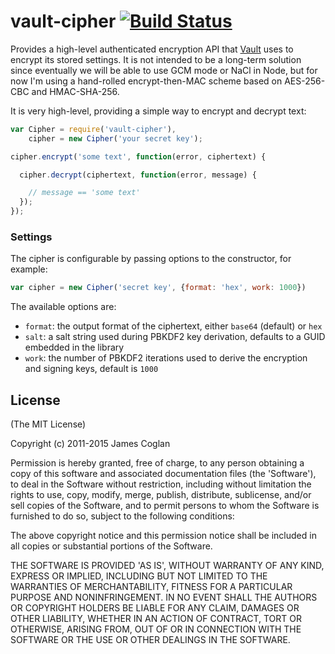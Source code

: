 # vault-cipher [![Build Status](https://travis-ci.org/jcoglan/vault-cipher.svg)](https://travis-ci.org/jcoglan/vault-cipher)

Provides a high-level authenticated encryption API that
[Vault](http://github.com/jcoglan/vault) uses to encrypt its stored settings.
It is not intended to be a long-term solution since eventually we will be able
to use GCM mode or NaCl in Node, but for now I'm using a hand-rolled
encrypt-then-MAC scheme based on AES-256-CBC and HMAC-SHA-256.

It is very high-level, providing a simple way to encrypt and decrypt text:

```js
var Cipher = require('vault-cipher'),
    cipher = new Cipher('your secret key');

cipher.encrypt('some text', function(error, ciphertext) {

  cipher.decrypt(ciphertext, function(error, message) {

    // message == 'some text'
  });
});
```


### Settings

The cipher is configurable by passing options to the constructor, for example:

```js
var cipher = new Cipher('secret key', {format: 'hex', work: 1000})
```

The available options are:

* `format`: the output format of the ciphertext, either `base64` (default) or
  `hex`
* `salt`: a salt string used during PBKDF2 key derivation, defaults to a GUID
  embedded in the library
* `work`: the number of PBKDF2 iterations used to derive the encryption and
  signing keys, default is `1000`


## License

(The MIT License)

Copyright (c) 2011-2015 James Coglan

Permission is hereby granted, free of charge, to any person obtaining a copy of
this software and associated documentation files (the 'Software'), to deal in
the Software without restriction, including without limitation the rights to
use, copy, modify, merge, publish, distribute, sublicense, and/or sell copies of
the Software, and to permit persons to whom the Software is furnished to do so,
subject to the following conditions:

The above copyright notice and this permission notice shall be included in all
copies or substantial portions of the Software.

THE SOFTWARE IS PROVIDED 'AS IS', WITHOUT WARRANTY OF ANY KIND, EXPRESS OR
IMPLIED, INCLUDING BUT NOT LIMITED TO THE WARRANTIES OF MERCHANTABILITY, FITNESS
FOR A PARTICULAR PURPOSE AND NONINFRINGEMENT. IN NO EVENT SHALL THE AUTHORS OR
COPYRIGHT HOLDERS BE LIABLE FOR ANY CLAIM, DAMAGES OR OTHER LIABILITY, WHETHER
IN AN ACTION OF CONTRACT, TORT OR OTHERWISE, ARISING FROM, OUT OF OR IN
CONNECTION WITH THE SOFTWARE OR THE USE OR OTHER DEALINGS IN THE SOFTWARE.

